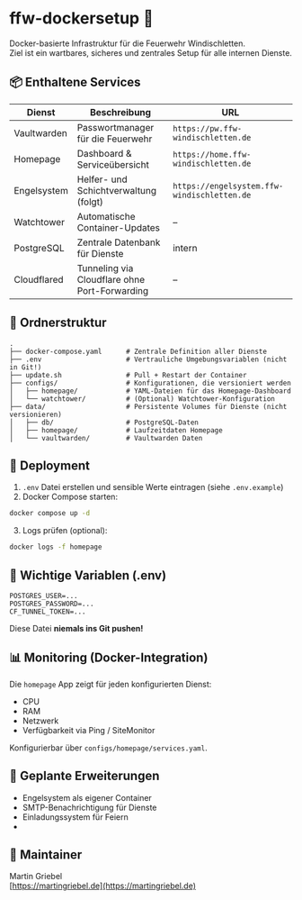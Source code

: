 # ffw-dockersetup 🚒

Docker-basierte Infrastruktur für die Feuerwehr Windischletten.  
Ziel ist ein wartbares, sicheres und zentrales Setup für alle internen Dienste.

## 📦 Enthaltene Services

| Dienst        | Beschreibung                            | URL                                 |
|---------------|-----------------------------------------|--------------------------------------|
| Vaultwarden   | Passwortmanager für die Feuerwehr       | `https://pw.ffw-windischletten.de`   |
| Homepage      | Dashboard & Serviceübersicht            | `https://home.ffw-windischletten.de` |
| Engelsystem   | Helfer- und Schichtverwaltung (folgt)   | `https://engelsystem.ffw-windischletten.de` |
| Watchtower    | Automatische Container-Updates          | –                                    |
| PostgreSQL    | Zentrale Datenbank für Dienste          | intern                               |
| Cloudflared   | Tunneling via Cloudflare ohne Port-Forwarding | –                             |

## 📁 Ordnerstruktur

```
.
├── docker-compose.yaml      # Zentrale Definition aller Dienste
├── .env                     # Vertrauliche Umgebungsvariablen (nicht in Git!)
├── update.sh                # Pull + Restart der Container
├── configs/                 # Konfigurationen, die versioniert werden
│   ├── homepage/            # YAML-Dateien für das Homepage-Dashboard
│   └── watchtower/          # (Optional) Watchtower-Konfiguration
├── data/                    # Persistente Volumes für Dienste (nicht versionieren)
│   ├── db/                  # PostgreSQL-Daten
│   ├── homepage/            # Laufzeitdaten Homepage
│   └── vaultwarden/         # Vaultwarden Daten
```

## 🚀 Deployment

1. `.env` Datei erstellen und sensible Werte eintragen (siehe `.env.example`)
2. Docker Compose starten:

```bash
docker compose up -d
```

3. Logs prüfen (optional):

```bash
docker logs -f homepage
```

## 🔧 Wichtige Variablen (.env)

```env
POSTGRES_USER=...
POSTGRES_PASSWORD=...
CF_TUNNEL_TOKEN=...
```

Diese Datei **niemals ins Git pushen!**

## 📊 Monitoring (Docker-Integration)

Die `homepage` App zeigt für jeden konfigurierten Dienst:

- CPU
- RAM
- Netzwerk
- Verfügbarkeit via Ping / SiteMonitor

Konfigurierbar über `configs/homepage/services.yaml`.

## 📅 Geplante Erweiterungen

- Engelsystem als eigener Container
- SMTP-Benachrichtigung für Dienste
- Einladungssystem für Feiern
- 

## 🧯 Maintainer

Martin Griebel  
[https://martingriebel.de](https://martingriebel.de)